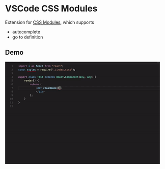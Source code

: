 # VSCode CSS Modules

Extension for [CSS Modules](https://github.com/css-modules/css-modules), which supports

- autocomplete
- go to definition

## Demo

![](images/demo.gif)